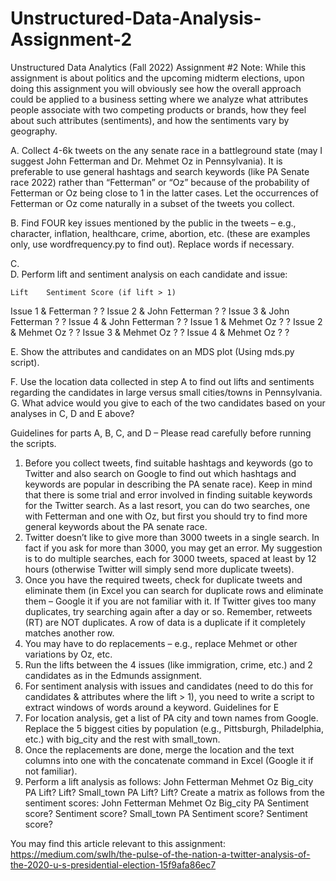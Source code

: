 # Unstructured-Data-Analysis-Assignment-2

Unstructured Data Analytics (Fall 2022)
Assignment #2
Note: While this assignment is about politics and the upcoming midterm elections, upon doing this assignment you will obviously see how the overall approach could be applied to a business setting where we analyze what attributes people associate with two competing products or brands, how they feel about such attributes (sentiments), and how the sentiments vary by geography. 

A.	Collect 4-6k tweets on the any senate race in a battleground state (may I suggest John Fetterman and Dr. Mehmet Oz in Pennsylvania). It is preferable to use general hashtags and search keywords (like PA Senate race 2022) rather than “Fetterman” or “Oz” because of the probability of Fetterman or Oz being close to 1 in the latter cases.  Let the occurrences of Fetterman or Oz come naturally in a subset of the tweets you collect. 

B.	Find FOUR key issues mentioned by the public in the tweets – e.g., character, inflation, healthcare, crime, abortion, etc. (these are examples only, use wordfrequency.py to find out). Replace words if necessary. 

C.	
D.	Perform lift and sentiment analysis on each candidate and issue:

	Lift	Sentiment Score (if lift > 1)
Issue 1 & Fetterman	?	?
Issue 2 & John Fetterman	?	?
Issue 3 & John Fetterman	?	?
Issue 4 & John Fetterman	?	?
Issue 1 & Mehmet Oz	?	?
Issue 2 & Mehmet Oz	?	?
Issue 3 & Mehmet Oz	?	?
Issue 4 & Mehmet Oz	?	?

E.	Show the attributes and candidates on an MDS plot (Using mds.py script). 

F.	Use the location data collected in step A to find out lifts and sentiments regarding the candidates in large versus small cities/towns in Pennsylvania. 
G.	What advice would you give to each of the two candidates based on your analyses in C, D and E above?

Guidelines for parts A, B, C, and D – Please read carefully before running the scripts.
1.	Before you collect tweets, find suitable hashtags and keywords (go to Twitter and also search on Google to find out which hashtags and keywords are popular in describing the PA senate race). Keep in mind that there is some trial and error involved in finding suitable keywords for the Twitter search. As a last resort, you can do two searches, one with Fetterman and one with Oz, but first you should try to find more general keywords about the PA senate race. 
2.	Twitter doesn’t like to give more than 3000 tweets in a single search. In fact if you ask for more than 3000, you may get an error. My suggestion is to do multiple searches, each for 3000 tweets, spaced at least by 12 hours (otherwise Twitter will simply send more duplicate tweets). 
3.	Once you have the required tweets, check for duplicate tweets and eliminate them (in Excel you can search for duplicate rows and eliminate them – Google it if you are not familiar with it. If Twitter gives too many duplicates, try searching again after a day or so.  Remember, retweets (RT) are NOT duplicates. A row of data is a duplicate if it completely matches another row. 
4.	You may have to do replacements – e.g., replace Mehmet or other variations by Oz, etc. 
5.	Run the lifts between the 4 issues (like immigration, crime, etc.) and 2 candidates as in the Edmunds assignment. 
6.	For sentiment analysis with issues and candidates (need to do this for candidates & attributes where the lift > 1), you need to write a script to extract windows of words around a keyword. 
Guidelines for E
1.	For location analysis, get a list of PA city and town names from Google. Replace the 5 biggest cities by population (e.g., Pittsburgh, Philadelphia, etc.) with big_city and the rest with small_town. 
2.	Once the replacements are done, merge the location and the text columns into one with the concatenate command in Excel (Google it if not familiar). 
3.	Perform a lift analysis as follows:
	John Fetterman	Mehmet Oz
Big_city PA	Lift?	Lift?
Small_town PA	Lift?	Lift?
Create a matrix as follows from the sentiment scores:
	John Fetterman	Mehmet Oz
Big_city PA	Sentiment score?	Sentiment score?
Small_town PA	Sentiment score?	Sentiment score?

You may find this article relevant to this assignment: https://medium.com/swlh/the-pulse-of-the-nation-a-twitter-analysis-of-the-2020-u-s-presidential-election-15f9afa86ec7
